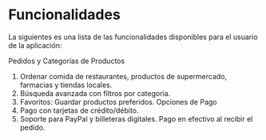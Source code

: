 # Funcionalidades

La siguientes es una lista de las funcionalidades disponibles para el usuario de la aplicación:

Pedidos y Categorías de Productos
1. Ordenar comida de restaurantes, productos de supermercado, farmacias y tiendas locales.
2. Búsqueda avanzada con filtros por categoría.
3. Favoritos: Guardar productos preferidos.
Opciones de Pago
4. Pago con tarjetas de crédito/débito.
5. Soporte para PayPal y billeteras digitales.
Pago en efectivo al recibir el pedido.
